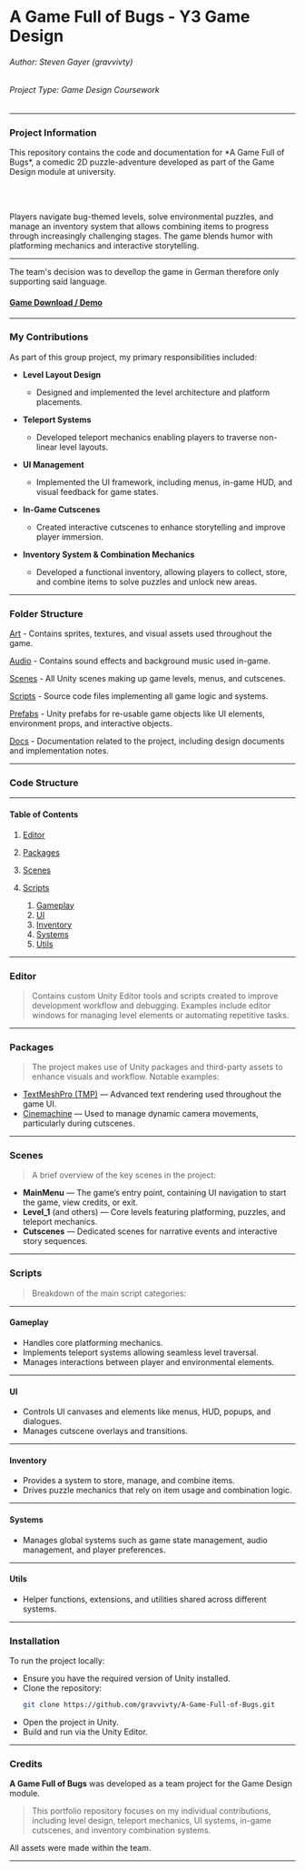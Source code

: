 # A Game Full of Bugs - Y3 Game Design

###### Author: Steven Gayer (gravvivty)

###### Project Type: Game Design Coursework

---

### Project Information

<body>
This repository contains the code and documentation for *A Game Full of Bugs*, a comedic 2D puzzle-adventure developed as part of the Game Design module at university.

<br><br>

Players navigate bug-themed levels, solve environmental puzzles, and manage an inventory system that allows combining items to progress through increasingly challenging stages. The game blends humor with platforming mechanics and interactive storytelling.
</body>

---
The team's decision was to devellop the game in German therefore only supporting said language.
#### [Game Download / Demo](YOUR_RELEASE_URL_HERE)

---

### My Contributions

As part of this group project, my primary responsibilities included:

- **Level Layout Design**  
    - Designed and implemented the level architecture and platform placements.

- **Teleport Systems**  
    - Developed teleport mechanics enabling players to traverse non-linear level layouts.

- **UI Management**  
    - Implemented the UI framework, including menus, in-game HUD, and visual feedback for game states.

- **In-Game Cutscenes**  
    - Created interactive cutscenes to enhance storytelling and improve player immersion.

- **Inventory System & Combination Mechanics**  
    - Developed a functional inventory, allowing players to collect, store, and combine items to solve puzzles and unlock new areas.

---

### Folder Structure

[Art](Art) - Contains sprites, textures, and visual assets used throughout the game.

[Audio](Audio) - Contains sound effects and background music used in-game.

[Scenes](Scenes) - All Unity scenes making up game levels, menus, and cutscenes.

[Scripts](#code-structure) - Source code files implementing all game logic and systems.

[Prefabs](Prefabs) - Unity prefabs for re-usable game objects like UI elements, environment props, and interactive objects.

[Docs](Docs) - Documentation related to the project, including design documents and implementation notes.

---

### Code Structure

***

#### Table of Contents

1. [Editor](#editor)
2. [Packages](#packages)
3. [Scenes](#scenes)
4. [Scripts](#scripts)

    1. [Gameplay](#gameplay)
    2. [UI](#ui)
    3. [Inventory](#inventory)
    4. [Systems](#systems)
    5. [Utils](#utils)

---

### Editor

<body>

> Contains custom Unity Editor tools and scripts created to improve development workflow and debugging. Examples include editor windows for managing level elements or automating repetitive tasks.
</body>

***

### Packages

<body>

> The project makes use of Unity packages and third-party assets to enhance visuals and workflow. Notable examples:

- [TextMeshPro (TMP)](https://docs.unity3d.com/Manual/com.unity.textmeshpro.html) — Advanced text rendering used throughout the game UI.
- [Cinemachine](https://docs.unity3d.com/Packages/com.unity.cinemachine@2.6/manual/index.html) — Used to manage dynamic camera movements, particularly during cutscenes.
</body>

***

### Scenes

<body>

> A brief overview of the key scenes in the project:

- **MainMenu** — The game’s entry point, containing UI navigation to start the game, view credits, or exit.
- **Level_1** (and others) — Core levels featuring platforming, puzzles, and teleport mechanics.
- **Cutscenes** — Dedicated scenes for narrative events and interactive story sequences.
</body>

***

### Scripts

> Breakdown of the main script categories:

---

#### Gameplay

- Handles core platforming mechanics.
- Implements teleport systems allowing seamless level traversal.
- Manages interactions between player and environmental elements.

---

#### UI

- Controls UI canvases and elements like menus, HUD, popups, and dialogues.
- Manages cutscene overlays and transitions.

---

#### Inventory

- Provides a system to store, manage, and combine items.
- Drives puzzle mechanics that rely on item usage and combination logic.

---

#### Systems

- Manages global systems such as game state management, audio management, and player preferences.

---

#### Utils

- Helper functions, extensions, and utilities shared across different systems.

---

### Installation

To run the project locally:

- Ensure you have the required version of Unity installed.
- Clone the repository:
  ```bash
  git clone https://github.com/gravvivty/A-Game-Full-of-Bugs.git
  ```
- Open the project in Unity.
- Build and run via the Unity Editor.

---

### Credits

<body>

**A Game Full of Bugs** was developed as a team project for the Game Design module.

> This portfolio repository focuses on my individual contributions, including level design, teleport mechanics, UI systems, in-game cutscenes, and inventory combination systems.

All assets were made within the team.
</body>

---
